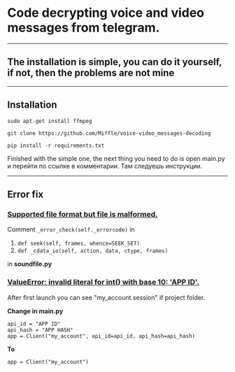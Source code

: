 # Code decrypting voice and video messages from telegram.

-----------------

## The installation is simple, you can do it yourself, if not, then the problems are not mine

------------------------------------

## Installation
```sudo apt-get install ffmpeg```

```git clone https://github.com/Miffle/voice-video_messages-decoding```

```pip install -r requirements.txt```

Finished with the simple one, the next thing you need to do is open main.py и перейти по ссылке в комментарии. Там следуешь инструкции.

---------------------------
## Error fix
### <b><u>Supported file format but file is malformed.</u></b>
Comment ```_error_check(self._errorcode)``` in 
1) ```def seek(self, frames, whence=SEEK_SET)```
2) ```def _cdata_io(self, action, data, ctype, frames)```

in <b>soundfile.py</b>
### <b><u>ValueError: invalid literal for int() with base 10: 'APP ID'.</u></b>
After first launch you can see "my_account.session" if project folder.

**Change in main.py** 
```
api_id = "APP ID"  
api_hash = "APP HASH"
app = Client("my_account", api_id=api_id, api_hash=api_hash)
```

**To** 

```app = Client("my_account")```